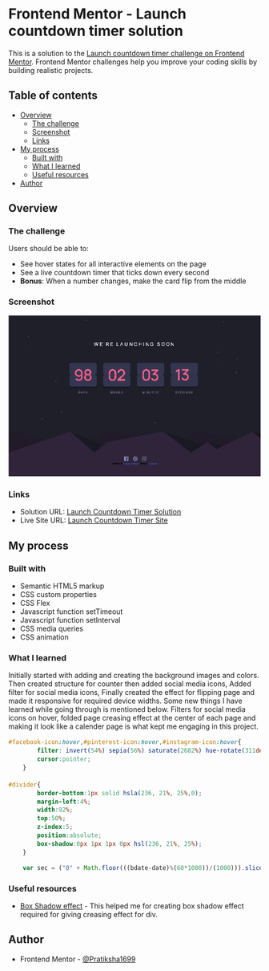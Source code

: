 # Frontend Mentor - Launch countdown timer solution

This is a solution to the [Launch countdown timer challenge on Frontend Mentor](https://www.frontendmentor.io/challenges/launch-countdown-timer-N0XkGfyz-). Frontend Mentor challenges help you improve your coding skills by building realistic projects. 

## Table of contents

- [Overview](#overview)
  - [The challenge](#the-challenge)
  - [Screenshot](#screenshot)
  - [Links](#links)
- [My process](#my-process)
  - [Built with](#built-with)
  - [What I learned](#what-i-learned)
  - [Useful resources](#useful-resources)
- [Author](#author)

## Overview

### The challenge

Users should be able to:

- See hover states for all interactive elements on the page
- See a live countdown timer that ticks down every second
- **Bonus**: When a number changes, make the card flip from the middle

### Screenshot

![](./Launch_countdown_timer_screenshot.PNG)

### Links

- Solution URL: [Launch Countdown Timer Solution](https://github.com/Pratiksha1699/Launch-Countdown-Timer)
- Live Site URL: [Launch Countdown Timer Site](https://launch-countdown-timer-pratiksha1699.vercel.app/)

## My process

### Built with

- Semantic HTML5 markup
- CSS custom properties
- CSS Flex 
- Javascript function setTimeout
- Javascript function setInterval 
- CSS media queries
- CSS animation


### What I learned

Initially started with adding and creating the background images and colors. Then created structure for counter then added social media icons, 
Added filter for social media icons, Finally created the effect for flipping page and made it responsive for required device widths. Some new things I have learned while going through 
is mentioned below. Filters for social media icons on hover, folded page creasing effect at the center of each page and making it look like a calender page is what kept me engaging in this project.
 
```css
#facebook-icon:hover,#pinterest-icon:hover,#instagram-icon:hover{
		filter: invert(54%) sepia(56%) saturate(2682%) hue-rotate(311deg) brightness(102%) contrast(97%);
		cursor:pointer;
	}
	
#divider{
		border-bottom:1px solid hsla(236, 21%, 25%,0);
		margin-left:4%;
		width:92%;
		top:50%;
		z-index:5;
		position:absolute;
		box-shadow:0px 1px 1px 0px hsl(236, 21%, 25%);
	}
```
```js
	var sec = ("0" + Math.floor(((bdate-date)%(60*1000))/(1000))).slice(-2);	//required for 2 digit format slice function

```

### Useful resources

- [Box Shadow effect](https://www.w3schools.com/css/css3_shadows_box.asp) - This helped me for creating box shadow effect required for giving creasing effect for div.

## Author

- Frontend Mentor - [@Pratiksha1699](https://www.frontendmentor.io/profile/Pratiksha1699)

